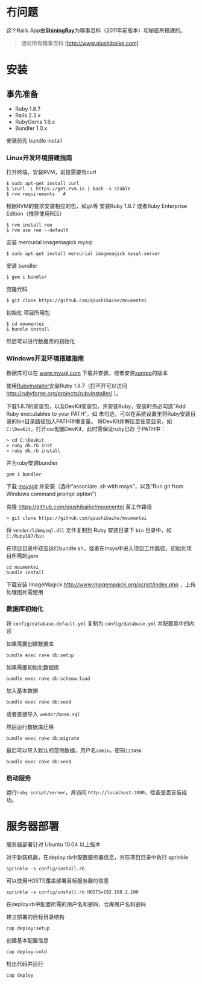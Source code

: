 冇问题
======

这个Rails App由[**ShiningRay**](http://shiningray.cn/)为糗事百科（2011年前版本）和秘密所搭建的。

> 版权所有糗事百科 [http://www.qiushibaike.com]

安装
====

事先准备
--------

* Ruby 1.8.7 
* Rails 2.3.x 
* RubyGems 1.8.x
* Bundler 1.0.x

安装前先 bundle install

### Linux开发环境搭建指南

打开终端，安装RVM，前提需要有curl
   
    $ sudo apt-get install curl 
    $ \curl -L https://get.rvm.io | bash -s stable
    $ rvm requirements   # 

根据RVM的要求安装相应的包，如git等
安装Ruby 1.8.7 或者Ruby Enterprise Edition（推荐使用REE）

    $ rvm install ree
    $ rvm use ree --default

安装 mercurial imagemagick mysql

    $ sudo apt-get install mercurial imagemagick mysql-server

安装 bundler
    
    $ gem i bundler

克隆代码

    $ git clone https://github.com/qiushibaike/moumentei

初始化 项目所用包

    $ cd moumentei
    $ bundle install

然后可以进行数据库的初始化

### Windows开发环境搭建指南

数据库可以在 www.mysql.com 下载并安装，或者安装[xampp](http://www.apachefriends.org/zh_cn/xampp.html)的版本

使用[RubyInstaller](http://rubyinstaller.org/)安装Ruby 1.8.7（打不开可以访问
http://rubyforge.org/projects/rubyinstaller/ ）。

下载1.8.7的安装包，以及DevKit安装包，并安装Ruby，安装时务必勾选“Add Ruby executables to your PATH”，如
未勾选，可以在系统设置里将Ruby安装目录的bin目录路径加入PATH环境变量。
将DevKit并解压至任意目录，如`C:\DevKit`，打开`cmd`配置DevKit，此时需保证ruby已存
于PATH中：

    > cd C:\DevKit
    > ruby dk.rb init
    > ruby dk.rb install

并为ruby安装bundler
 
    gem i bundler

下载 [msysgit](http://code.google.com/p/msysgit/) 并安装（选中“associate .sh
with msys”，以及“Run git from Windows command prompt option”）

克隆 https://github.com/qiushibaike/moumentei 至工作路径

    > git clone https://github.com/qiushibaike/moumentei

将 `vendor/libmysql.dll` 文件复制到 Ruby 安装目录下 `bin` 目录中，如 `C:/Ruby187/bin`

在项目目录中双击运行bundle.sh，或者在msys中进入项目工作路径，初始化项目所需的gem

    cd moumentei
    bundle install

下载安装 ImageMagick http://www.imagemagick.org/script/index.php ，上传处理图片需使用

### 数据库初始化

将 `config/database.default.yml` 复制为 `config/database.yml` 并配置其中的内容

如果需要创建数据库

    bundle exec rake db:setup

如果需要初始化数据库

    bundle exec rake db:schema:load

加入基本数据

    bundle exec rake db:seed

或者直接导入 `vendor/base.sql`

然后运行数据库迁移

    bundle exec rake db:migrate
    
最后可以导入默认的范例数据，用户名`admin`，密码`123456`

    bundle exec rake db:seed

### 启动服务

运行`ruby script/server`，并访问 `http://localhost:3000`，检查是否安装成功。


服务器部署
==========

服务器部署针对 Ubuntu 10.04 以上版本

对于新装机器，在deploy.rb中配置服务器信息，并在项目目录中执行 sprinkle
    
    sprinkle -s config/install.rb 

可以使用HOSTS覆盖部署目标服务器的信息

    sprinkle -s config/install.rb HOSTS=192.168.2.100

在deploy.rb中配置所需的用户名和密码、仓库用户名和密码

建立部署的目标目录结构

    cap deploy:setup

创建基本配置信息

    cap deploy:cold

检出代码并运行

    cap deploy
